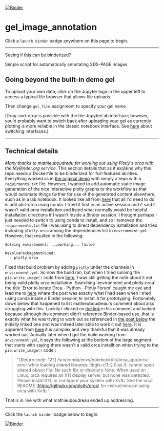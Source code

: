 [![Binder](https://mybinder.org/badge_logo.svg)](https://mybinder.org/v2/gh/fomightez/gel_image_annotation/master?filepath=index.ipynb)

# gel_image_annotation

Click a `launch binder` badge anywhere on this page to begin.

---

Seeing if [this](https://twitter.com/Steve_Harborne/status/1133064277445627904) can be binderized?

Simple script for automatically annotating SDS-PAGE images 

## Going beyond the built-in demo gel

To upload your own data, click on the Jupyter logo in the upper left to access a typical file browser that allows file uploads.

Then change `gel_file` assignment to specify your gel name.

(Drag-and-drop is possible with the the JupyterLab interface; however, you'd probably want to switch back after uploading your gel as currently plotting is more reliable in the classic notebook interface. See [here](https://github.com/binder-examples/jupyterlab#start-jupyterlab-after-you-start-your-binder) about switching interfaces.)

----

## Technical details

*Many thanks to mathieuboudreau for working out using Plotly's orca with the MyBinder.org service.* This section details that as it explains why this repo needs a Dockerfile to be binderized for full-featured abilities.  
Everything worked as in [the original demo]((https://twitter.com/Steve_Harborne/status/1133064277445627904)) with simply a repo with a `requirments.txt` file. However, I wanted to add automatic static image generation of the nice interactive plotly graphs to the workflow as that would automate things further for use of the generated content elsewhere, such as in a lab notebook. It looked like all from [here](https://plot.ly/python/static-image-export/) that all I'd need to do is add plot-orca using conda. I tried it first in an active session and it said it wasn't valid orca installation and listed what normally would be helpful installation directions if I wasn't inside a Binder session. I thought perhaps I just needed to switch to using conda to install, and so I removed the `requirements.txt` file I was using to direct dependency isntallation and tried including `plotly-orca` among the dependencies list in `environment.yml`. However, that resulted in the following:

```bash
Solving environment: ...working... failed

ResolvePackageNotFound:
  - plotly-orca
```

Fixed that build problem by adding `plotly` under the channels in `environment.yml`. So now the build ran, but when I tried running the `pio.write_image()` code from [here](https://plot.ly/python/static-image-export/), I was still getting the note about it not being valid plotly orca installation.
Searching 'environment.yml plotly-orca' the title 'Error to locate Orca - Python - Plotly Forum' caught me eye and lead me to [here](https://community.plot.ly/t/error-to-locate-orca/16729/5) where the post was exactly what I had seen when I tried using conda inside a Binder session to install it for prototyping. Fortunately, down below that happened to list mathieuboudreau's comment about also struggling with this. Luckily I clicked on [the link](https://github.com/plotly/orca/issues/150#issuecomment-482585518) in his comment and looked because although the comment didn't reference Binder-based use, that is exactly what he was trying to work out as referenced in [the post below](https://github.com/plotly/orca/issues/150#issuecomment-482585956) the initially linked one and was indeed later able to work it out [here](https://github.com/plotly/orca/issues/150#issuecomment-483484860). It is apparent from [here](https://github.com/plotly/orca) it is complex and very thankful that it was already worked out.
Actually later when I got the build working from `environment.yml`, it says the following at the bottom of the large segment that starts with saying there wasn't a valid orca installtion when trying to the `pio.write_image()` code :
>"[Return code: 127]
/srv/conda/envs/notebook/lib/orca_app/orca: error while loading shared libraries: libgtk-x11-2.0.so.0: cannot open shared object file: No such file or directory
Note: When used on Linux, orca requires an X11 display server, but none was
detected. Please install X11, or configure your system with Xvfb. See
the orca README (https://github.com/plotly/orca) for instructions on using
orca with Xvfb."

That is in line with what mathieuboudreau ended up addressing.

----

Click the `launch binder` badge below to begin:

[![Binder](https://mybinder.org/badge_logo.svg)](https://mybinder.org/v2/gh/fomightez/gel_image_annotation/master?filepath=index.ipynb)


